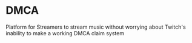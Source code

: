 # DMCA
Platform for Streamers to stream music without worrying about Twitch's inability to make a working DMCA claim system

